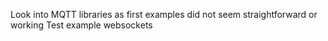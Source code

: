 Look into MQTT libraries as first examples did not seem straightforward or working
Test example websockets
